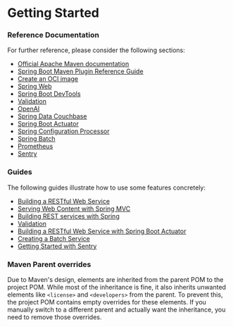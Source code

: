 # Getting Started

### Reference Documentation
For further reference, please consider the following sections:

* [Official Apache Maven documentation](https://maven.apache.org/guides/index.html)
* [Spring Boot Maven Plugin Reference Guide](https://docs.spring.io/spring-boot/3.5.5/maven-plugin)
* [Create an OCI image](https://docs.spring.io/spring-boot/3.5.5/maven-plugin/build-image.html)
* [Spring Web](https://docs.spring.io/spring-boot/3.5.5/reference/web/servlet.html)
* [Spring Boot DevTools](https://docs.spring.io/spring-boot/3.5.5/reference/using/devtools.html)
* [Validation](https://docs.spring.io/spring-boot/3.5.5/reference/io/validation.html)
* [OpenAI](https://docs.spring.io/spring-ai/reference/api/chat/openai-chat.html)
* [Spring Data Couchbase](https://docs.spring.io/spring-boot/3.5.5/reference/data/nosql.html#data.nosql.couchbase)
* [Spring Boot Actuator](https://docs.spring.io/spring-boot/3.5.5/reference/actuator/index.html)
* [Spring Configuration Processor](https://docs.spring.io/spring-boot/3.5.5/specification/configuration-metadata/annotation-processor.html)
* [Spring Batch](https://docs.spring.io/spring-boot/3.5.5/how-to/batch.html)
* [Prometheus](https://docs.spring.io/spring-boot/3.5.5/reference/actuator/metrics.html#actuator.metrics.export.prometheus)
* [Sentry](https://docs.sentry.io/platforms/java/)

### Guides
The following guides illustrate how to use some features concretely:

* [Building a RESTful Web Service](https://spring.io/guides/gs/rest-service/)
* [Serving Web Content with Spring MVC](https://spring.io/guides/gs/serving-web-content/)
* [Building REST services with Spring](https://spring.io/guides/tutorials/rest/)
* [Validation](https://spring.io/guides/gs/validating-form-input/)
* [Building a RESTful Web Service with Spring Boot Actuator](https://spring.io/guides/gs/actuator-service/)
* [Creating a Batch Service](https://spring.io/guides/gs/batch-processing/)
* [Getting Started with Sentry](https://docs.sentry.io/platforms/java/guides/spring-boot/)

### Maven Parent overrides

Due to Maven's design, elements are inherited from the parent POM to the project POM.
While most of the inheritance is fine, it also inherits unwanted elements like `<license>` and `<developers>` from the parent.
To prevent this, the project POM contains empty overrides for these elements.
If you manually switch to a different parent and actually want the inheritance, you need to remove those overrides.

